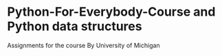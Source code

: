 # Python-For-Everybody-Course and Python data structures
Assignments for the course By University of Michigan
